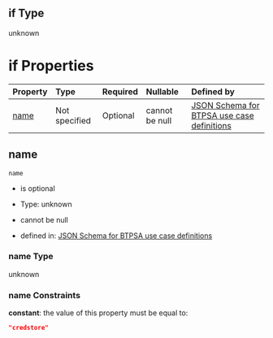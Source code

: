 ## if Type

unknown

# if Properties

| Property      | Type          | Required | Nullable       | Defined by                                                                                                                                                                                                        |
| :------------ | :------------ | :------- | :------------- | :---------------------------------------------------------------------------------------------------------------------------------------------------------------------------------------------------------------- |
| [name](#name) | Not specified | Optional | cannot be null | [JSON Schema for BTPSA use case definitions](btpsa-usecase-properties-services-items-allof-1-then-allof-26-if-properties-name.md "undefined#/properties/services/items/allOf/1/then/allOf/26/if/properties/name") |

## name



`name`

*   is optional

*   Type: unknown

*   cannot be null

*   defined in: [JSON Schema for BTPSA use case definitions](btpsa-usecase-properties-services-items-allof-1-then-allof-26-if-properties-name.md "undefined#/properties/services/items/allOf/1/then/allOf/26/if/properties/name")

### name Type

unknown

### name Constraints

**constant**: the value of this property must be equal to:

```json
"credstore"
```
